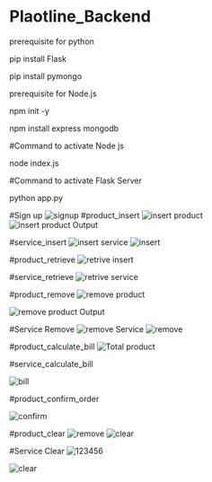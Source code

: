 # Plaotline_Backend

prerequisite for python

pip install Flask

pip install pymongo

prerequisite for Node.js

npm init -y

npm install express mongodb


#Command to activate Node js

node index.js


#Command to activate Flask Server

python app.py

#Sign up
![signup](https://github.com/RajMukherjee1601/Plaotline_Backend/assets/87653848/2728e4ab-e829-45b8-b49c-6c49af375612)
#product_insert
![insert product](https://github.com/RajMukherjee1601/Plaotline_Backend/assets/87653848/d8184376-1681-4c5f-a8f8-751806fdcbd2)
![insert product Output](https://github.com/RajMukherjee1601/Plaotline_Backend/assets/87653848/555850c0-1f24-437c-ad26-b69388a798f0)

#service_insert
![insert service](https://github.com/RajMukherjee1601/Plaotline_Backend/assets/87653848/fe0e7879-869a-41df-a4c4-18ba3aad44c4)
![insert](https://github.com/RajMukherjee1601/Plaotline_Backend/assets/87653848/5f9156d8-85e0-40d8-a24f-4f5fd386c552)



#product_retrieve
![retrive insert](https://github.com/RajMukherjee1601/Plaotline_Backend/assets/87653848/f23a07db-88e2-4e9d-a570-661b79fbc972)

#service_retrieve
![retrive service](https://github.com/RajMukherjee1601/Plaotline_Backend/assets/87653848/5b7e60d1-0e75-4cd8-ac00-78264f6e1606)

#product_remove
![remove product](https://github.com/RajMukherjee1601/Plaotline_Backend/assets/87653848/4ed47416-b315-4a7c-b921-be0959ccdd1d)

![remove product Output](https://github.com/RajMukherjee1601/Plaotline_Backend/assets/87653848/37d58d50-1b64-4071-98fa-1351b8ae093e)

#Service Remove
![remove Service](https://github.com/RajMukherjee1601/Plaotline_Backend/assets/87653848/ee8dcb48-f685-48cb-b40a-f10e2758c4b7)
![remove](https://github.com/RajMukherjee1601/Plaotline_Backend/assets/87653848/3258483c-aaeb-4898-8603-79e962708bac)


#product_calculate_bill
![Total product](https://github.com/RajMukherjee1601/Plaotline_Backend/assets/87653848/2baa6b40-0617-402a-8ccc-6f5b6eefb1cd)


#service_calculate_bill

![bill](https://github.com/RajMukherjee1601/Plaotline_Backend/assets/87653848/8a18f232-ba80-4d0f-8322-bb22af5963f4)


#product_confirm_order

![confirm](https://github.com/RajMukherjee1601/Plaotline_Backend/assets/87653848/4968b163-7a20-4b52-a722-4d6dde03a69b)

#product_clear
![remove ](https://github.com/RajMukherjee1601/Plaotline_Backend/assets/87653848/52008873-be8c-4bf8-aa8d-0e0b55ca9606)
![clear](https://github.com/RajMukherjee1601/Plaotline_Backend/assets/87653848/ebf5ae43-6a5f-4086-b4a5-4fbbfc0f7557)

#Service Clear
![123456](https://github.com/RajMukherjee1601/Plaotline_Backend/assets/87653848/0e939a8e-c579-4c00-982a-7b59fd4a8179)

![clear](https://github.com/RajMukherjee1601/Plaotline_Backend/assets/87653848/8de3430e-485a-45e4-ba36-c3093277a035)
